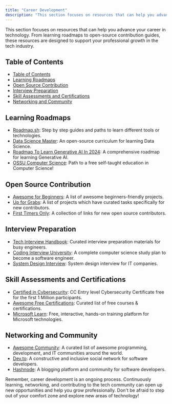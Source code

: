 ```yaml
---
title: "Career Development"
description: "This section focuses on resources that can help you advance your career in technology. From learning roadmaps to open-source contribution guides, these resources are designed to support your professional growth in the tech industry."
---
```


This section focuses on resources that can help you advance your career in technology. From learning roadmaps to open-source contribution guides, these resources are designed to support your professional growth in the tech industry.

## Table of Contents
- [Table of Contents](#table-of-contents)
- [Learning Roadmaps](#learning-roadmaps)
- [Open Source Contribution](#open-source-contribution)
- [Interview Preparation](#interview-preparation)
- [Skill Assessments and Certifications](#skill-assessments-and-certifications)
- [Networking and Community](#networking-and-community)

## Learning Roadmaps

- [Roadmap.sh](https://roadmap.sh/): Step by step guides and paths to learn different tools or technologies.
- [Data Science Master](https://github.com/datasciencemasters/go): An open-source curriculum for learning Data Science.
- [Roadmap To Learn Generative AI In 2024](https://github.com/krishnaik06/Roadmap-To-Learn-Generative-AI-In-2024): A comprehensive roadmap for learning Generative AI.
- [OSSU Computer Science](https://github.com/ossu/computer-science): Path to a free self-taught education in Computer Science!

## Open Source Contribution

- [Awesome for Beginners](https://github.com/MunGell/awesome-for-beginners): A list of awesome beginners-friendly projects.
- [Up for Grabs](https://up-for-grabs.net/): A list of projects which have curated tasks specifically for new contributors.
- [First Timers Only](https://www.firsttimersonly.com/): A collection of links for new open source contributors.

## Interview Preparation

- [Tech Interview Handbook](https://github.com/yangshun/tech-interview-handbook): Curated interview preparation materials for busy engineers.
- [Coding Interview University](https://github.com/jwasham/coding-interview-university): A complete computer science study plan to become a software engineer.
- [System Design Interview](https://github.com/checkcheckzz/system-design-interview): System design interview for IT companies.

## Skill Assessments and Certifications

- [Certified in Cybersecurity](https://www.isc2.org/certifications/cc): CC Entry level Cybersecurity Certificate free for the first 1 Million participants.
- [Awesome Free Certifications](https://github.com/cloudcommunity/Free-Certifications): Curated list of free courses & certifications.
- [Microsoft Learn](https://docs.microsoft.com/en-us/learn/): Free, interactive, hands-on training platform for Microsoft technologies.

## Networking and Community

- [Awesome Community](https://github.com/phpearth/awesome-community): A curated list of awesome programming, development, and IT communities around the world.
- [Dev.to](https://dev.to/): A constructive and inclusive social network for software developers.
- [Hashnode](https://hashnode.com/): A blogging platform and community for software developers.

Remember, career development is an ongoing process. Continuously learning, networking, and contributing to the tech community can open up new opportunities and help you grow professionally. Don't be afraid to step out of your comfort zone and explore new areas of technology!